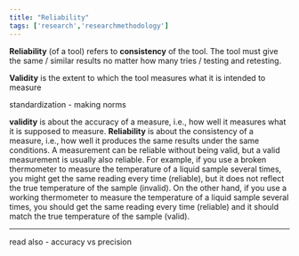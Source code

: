 ```yaml
---
title: "Reliability"
tags: ['research','researchmethodology']
---
```


**Reliability** (of a tool) refers to **consistency** of the tool.  The tool must give the same / similar results no matter how many tries / testing and retesting.  

**Validity** is the extent to which the tool measures what it is intended to measure 

standardization - making norms

**validity** is about the accuracy of a measure, i.e., how well it measures what it is supposed to measure.
**Reliability** is about the consistency of a measure, i.e., how well it produces the same results under the same conditions. A measurement can be reliable without being valid, but a valid measurement is usually also reliable. For example, if you use a broken thermometer to measure the temperature of a liquid sample several times, you might get the same reading every time (reliable), but it does not reflect the true temperature of the sample (invalid). On the other hand, if you use a working thermometer to measure the temperature of a liquid sample several times, you should get the same reading every time (reliable) and it should match the true temperature of the sample (valid).

--- 
read also - accuracy vs precision 
